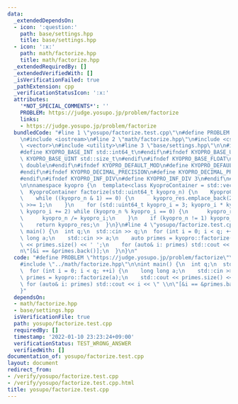 ```yaml
---
data:
  _extendedDependsOn:
  - icon: ':question:'
    path: base/settings.hpp
    title: base/settings.hpp
  - icon: ':x:'
    path: math/factorize.hpp
    title: math/factorize.hpp
  _extendedRequiredBy: []
  _extendedVerifiedWith: []
  _isVerificationFailed: true
  _pathExtension: cpp
  _verificationStatusIcon: ':x:'
  attributes:
    '*NOT_SPECIAL_COMMENTS*': ''
    PROBLEM: https://judge.yosupo.jp/problem/factorize
    links:
    - https://judge.yosupo.jp/problem/factorize
  bundledCode: "#line 1 \"yosupo/factorize.test.cpp\"\n#define PROBLEM \"https://judge.yosupo.jp/problem/factorize\"\
    \n#include <iostream>\n#line 2 \"math/factorize.hpp\"\n#include <cstdint>\n#include\
    \ <vector>\n#include <utility>\n#line 3 \"base/settings.hpp\"\n\n#ifndef KYOPRO_BASE_INT\n\
    #define KYOPRO_BASE_INT std::int64_t\n#endif\n#ifndef KYOPRO_BASE_UINT\n#define\
    \ KYOPRO_BASE_UINT std::size_t\n#endif\n#ifndef KYOPRO_BASE_FLOAT\n#define KYOPRO_BASE_FLOAT\
    \ double\n#endif\n#ifndef KYOPRO_DEFAULT_MOD\n#define KYOPRO_DEFAULT_MOD 1000000007\n\
    #endif\n#ifndef KYOPRO_DECIMAL_PRECISION\n#define KYOPRO_DECIMAL_PRECISION 12\n\
    #endif\n#ifndef KYOPRO_INF_DIV\n#define KYOPRO_INF_DIV 3\n#endif\n#line 6 \"math/factorize.hpp\"\
    \n\nnamespace kyopro {\n  template<class KyoproContainer = std::vector<KYOPRO_BASE_INT>>\n\
    \  KyoproContainer factorize(std::uint64_t kyopro_n) {\n    KyoproContainer kyopro_res;\n\
    \    while ((kyopro_n & 1) == 0) {\n      kyopro_res.emplace_back(2);\n      kyopro_n\
    \ >>= 1;\n    }\n    for (std::uint64_t kyopro_i = 3; kyopro_i * kyopro_i <= kyopro_n;\
    \ kyopro_i += 2) while (kyopro_n % kyopro_i == 0) {\n      kyopro_res.emplace_back(2);\n\
    \      kyopro_n /= kyopro_i;\n    }\n    if (kyopro_n != 1) kyopro_res.emplace_back(kyopro_n);\n\
    \    return kyopro_res;\n  }\n}\n#line 4 \"yosupo/factorize.test.cpp\"\n\nint\
    \ main() {\n  int q;\n  std::cin >> q;\n  for (int i = 0; i < q; ++i) {\n    long\
    \ long a;\n    std::cin >> a;\n    auto primes = kyopro::factorize(a);\n    std::cout\
    \ << primes.size() << ' ';\n    for (auto& i: primes) std::cout << i << \" \\\
    n\"[&i == &primes.back()];\n  }\n}\n"
  code: "#define PROBLEM \"https://judge.yosupo.jp/problem/factorize\"\n#include <iostream>\n\
    #include \"../math/factorize.hpp\"\n\nint main() {\n  int q;\n  std::cin >> q;\n\
    \  for (int i = 0; i < q; ++i) {\n    long long a;\n    std::cin >> a;\n    auto\
    \ primes = kyopro::factorize(a);\n    std::cout << primes.size() << ' ';\n   \
    \ for (auto& i: primes) std::cout << i << \" \\n\"[&i == &primes.back()];\n  }\n\
    }"
  dependsOn:
  - math/factorize.hpp
  - base/settings.hpp
  isVerificationFile: true
  path: yosupo/factorize.test.cpp
  requiredBy: []
  timestamp: '2022-01-10 23:23:24+09:00'
  verificationStatus: TEST_WRONG_ANSWER
  verifiedWith: []
documentation_of: yosupo/factorize.test.cpp
layout: document
redirect_from:
- /verify/yosupo/factorize.test.cpp
- /verify/yosupo/factorize.test.cpp.html
title: yosupo/factorize.test.cpp
---
```


